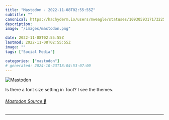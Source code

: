 ```yaml
---
title: "Mastodon - 2022-11-08T02:55:55Z"
subtitle: ""
canonical: https://hachyderm.io/users/mweagle/statuses/109305931717322573
description:
image: "/images/mastodon.png"

date: 2022-11-08T02:55:55Z
lastmod: 2022-11-08T02:55:55Z
image: ""
tags: ["Social Media"]

categories: ["mastodon"]
# generated: 2024-10-23T18:04:53-07:00
---
```

![Mastodon](/images/mastodon.png)

<p>Is there a font size setting in Toot?  I see the themes.</p>


###### [Mastodon Source 🐘](https://hachyderm.io/@mweagle/109305931717322573)

___
